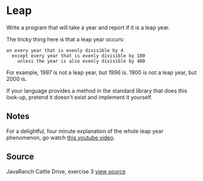# Leap

Write a program that will take a year and report if it is a leap year.

The tricky thing here is that a leap year occurs:

```plain
on every year that is evenly divisible by 4
  except every year that is evenly divisible by 100
    unless the year is also evenly divisible by 400
```

For example, 1997 is not a leap year, but 1996 is.
1900 is not a leap year, but 2000 is.

If your language provides a method in the standard library that does this
look-up, pretend it doesn't exist and implement it yourself.

## Notes

For a delightful, four minute explanation of the whole leap year phenomenon,
go watch [this youtube video](http://www.youtube.com/watch?v=xX96xng7sAE).


## Source

JavaRanch Cattle Drive, exercise 3 [view source](http://www.javaranch.com/leap.jsp)
